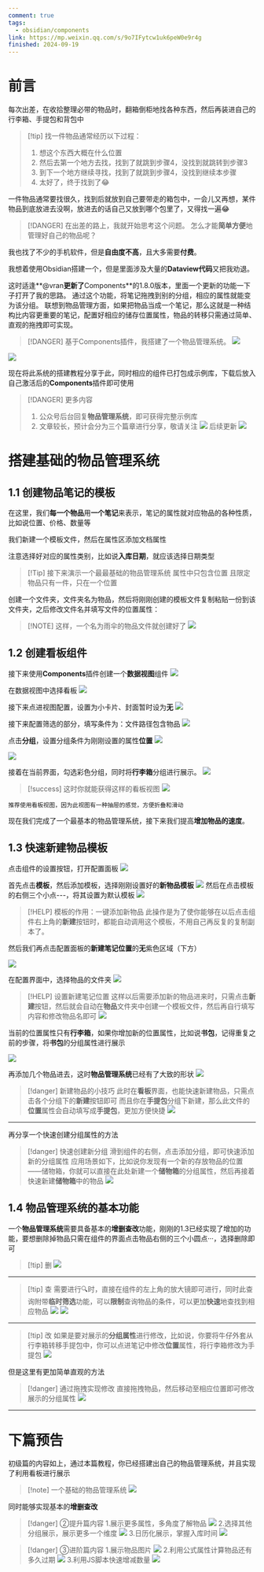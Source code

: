```yaml
---
comment: true
tags:
  - obsidian/components
link: https://mp.weixin.qq.com/s/9o7IFytcw1uk6peW0e9r4g
finished: 2024-09-19
---
```



# 前言


每次出差，在收拾整理必带的物品时，翻箱倒柜地找各种东西，然后再装进自己的行李箱、手提包和背包中


> [!tip] 找一件物品通常经历以下过程：
> 1. 想这个东西大概在什么位置
> 2. 然后去第一个地方去找，找到了就跳到步骤4，没找到就跳转到步骤3
> 3. 到下一个地方继续寻找，找到了就跳到步骤4，没找到继续本步骤
> 4. 太好了，终于找到了😂


一件物品通常要找很久，找到后就放到自己要带走的箱包中，一会儿又再想，某件物品到底放进去没啊，放进去的话自己又放到哪个包里了，又得找一遍😂


> [!DANGER] 在出差的路上，我就开始思考这个问题。
怎么才能**简单方便**地管理好自己的物品呢？


我也找了不少的手机软件，但是**自由度不高**，且大多需要**付费**。

我想着使用Obsidian搭建一个，但是里面涉及大量的**Dataview代码**又把我劝退。

这时适逢**@vran**更新了**Components**的1.8.0版本，里面一个更新的功能一下子打开了我的思路。
通过这个功能，将笔记拖拽到别的分组，相应的属性就能变为该分组。
联想到物品管理方面，如果把物品当成一个笔记，那么这就是一种结构比内容更重要的笔记，配置好相应的储存位置属性，物品的转移只需通过简单、直观的拖拽即可实现。


> [!DANGER] 基于Components插件，我搭建了一个物品管理系统。
> ![](https://obsidian-1324919814.cos.ap-chengdu.myqcloud.com/%E5%AE%8C%E6%95%B4%E7%89%88.png)

![](https://obsidian-1324919814.cos.ap-chengdu.myqcloud.com/%E5%B0%81%E9%9D%A2%E5%A4%A7%E5%9B%BE.png)


现在将此系统的搭建教程分享于此，同时相应的组件已打包成示例库，下载后放入自己激活后的**Components**插件即可使用


> [!DANGER] 更多内容
> 1. 公众号后台回复**物品管理系统**，即可获得完整示例库
> 2. 文章较长，预计会分为三个篇章进行分享，敬请关注
> ![](https://obsidian-1324919814.cos.ap-chengdu.myqcloud.com/20240918114235.png)
> 后续更新
> ![](https://obsidian-1324919814.cos.ap-chengdu.myqcloud.com/20240918114536.png)


# 搭建基础的物品管理系统

## 1.1 创建物品笔记的模板
在这里，我们**每一个物品**用**一个笔记**来表示，笔记的属性就对应物品的各种性质，比如说位置、价格、数量等

我们新建一个模板文件，然后在属性区添加文档属性

注意选择好对应的属性类别，比如说**入库日期**，就应该选择日期类型




> [!Tip] 接下来演示一个最最基础的物品管理系统
> 属性中只包含位置
> 且限定物品只有一件，只在一个位置


创建一个文件夹，文件夹名为物品，然后将刚刚创建的模板文件复制粘贴一份到该文件夹，之后修改文件名并填写文件的位置属性：


> [!NOTE] 这样，一个名为雨伞的物品文件就创建好了
> ![](https://obsidian-1324919814.cos.ap-chengdu.myqcloud.com/20240905225408.png)

## 1.2 创建看板组件
接下来使用**Components**插件创建一个**数据视图**组件
![](https://obsidian-1324919814.cos.ap-chengdu.myqcloud.com/20240905224242.png)

在数据视图中选择看板
![](https://obsidian-1324919814.cos.ap-chengdu.myqcloud.com/20240905224417.png)


接下来点进视图配置，设置为小卡片、封面暂时设为**无**
![](https://obsidian-1324919814.cos.ap-chengdu.myqcloud.com/20240905224802.png)

接下来配置筛选的部分，填写条件为：文件路径包含物品
![](https://obsidian-1324919814.cos.ap-chengdu.myqcloud.com/20240905225622.png)


点击**分组**，设置分组条件为刚刚设置的属性**位置**
![](https://obsidian-1324919814.cos.ap-chengdu.myqcloud.com/20240907232210.png)


![](https://obsidian-1324919814.cos.ap-chengdu.myqcloud.com/20240905225919.png)


接着在当前界面，勾选彩色分组，同时将**行李箱**分组进行展示。
![](https://obsidian-1324919814.cos.ap-chengdu.myqcloud.com/20240907232657.png)


> [!success] 这时你就能获得这样的看板视图
> ![](https://obsidian-1324919814.cos.ap-chengdu.myqcloud.com/20240907232824.png)

`推荐使用看板视图，因为此视图有一种抽屉的感觉，方便折叠和滑动`



现在我们完成了一个最基本的物品管理系统，接下来我们提高**增加物品的速度**。

## 1.3 快速新建物品模板
点击组件的设置按钮，打开配置面板
![](https://obsidian-1324919814.cos.ap-chengdu.myqcloud.com/20240907233828.png)

首先点击**模板**，然后添加模板，选择刚刚设置好的**新物品模板**
![](https://obsidian-1324919814.cos.ap-chengdu.myqcloud.com/20240907234001.png)
然后在点击模板的右侧三个小点---，将其设置为默认模板
![](https://obsidian-1324919814.cos.ap-chengdu.myqcloud.com/20240907234130.png)
> [!HELP] 模板的作用：一键添加新物品
> 此操作是为了使你能够在以后点击组件右上角的**新建**按钮时，都能自动调用这个模板，不用自己再反复的复制副本了。




然后我们再点击配置面板的**新建笔记位置**的**无**紫色区域（下方）



![](https://obsidian-1324919814.cos.ap-chengdu.myqcloud.com/20240907233828.png)



在配置界面中，选择物品的文件夹
![](https://obsidian-1324919814.cos.ap-chengdu.myqcloud.com/20240907234723.png)


> [!HELP] 设置新建笔记位置
> 这样以后需要添加新的物品进来时，只需点击**新建**按钮，然后就会自动在**物品**文件夹中创建一个模板文件，然后再自行填写内容和修改物品名即可
> ![](https://obsidian-1324919814.cos.ap-chengdu.myqcloud.com/20240907234926.png)

当前的位置属性只有**行李箱**，如果你增加新的位置属性，比如说**书包**，记得重复之前的步骤，将**书包**的分组属性进行展示

![](https://obsidian-1324919814.cos.ap-chengdu.myqcloud.com/20240908090358.png)


再添加几个物品进去，这时**物品管理系统**已经有了大致的形状
![](https://obsidian-1324919814.cos.ap-chengdu.myqcloud.com/20240908090613.png)

> [!danger] 新建物品的小技巧
> 此时在**看板**界面，也能快速新建物品，只需点击各个分组下的**新建**按钮即可
而且你在**手提包**分组下新建，那么此文件的**位置**属性会自动填写成**手提包**，更加方便快捷
![](https://obsidian-1324919814.cos.ap-chengdu.myqcloud.com/20240908090941.png)


---
再分享一个快速创建分组属性的方法
> [!danger] 快速创建新分组
> 滑到组件的右侧，点击添加分组，即可快速添加新的分组属性
应用场景如下，比如说你发现有一个新的存放物品的位置——储物箱，你就可以直接在此处新建一个**储物箱**的分组属性，然后再接着快速新建**储物箱**中的物品
![](https://obsidian-1324919814.cos.ap-chengdu.myqcloud.com/20240908112951.png)



## 1.4 物品管理系统的基本功能
一个**物品管理系统**需要具备基本的**增删查改**功能，刚刚的1.3已经实现了增加的功能，要想删除掉物品只需在组件的界面点击物品右侧的三个小圆点···，选择删除即可

> [!tip] 删
> ![](https://obsidian-1324919814.cos.ap-chengdu.myqcloud.com/20240908113936.png)

---



> [!tip] 查
> 需要进行🔍时，直接在组件的左上角的放大镜即可进行，同时此查询附带**临时筛选**功能，可以**限制**查询物品的条件，可以更加**快速**地查找到相应物品
![](https://obsidian-1324919814.cos.ap-chengdu.myqcloud.com/20240908114709.png)
![](https://obsidian-1324919814.cos.ap-chengdu.myqcloud.com/20240908115129.png)

---

> [!tip] 改
> 如果是要对展示的**分组属性**进行修改，比如说，你要将牛仔外套从行李箱转移手提包中，你可以点进笔记中修改**位置**属性，将行李箱修改为手提包
![](https://obsidian-1324919814.cos.ap-chengdu.myqcloud.com/20240908125453.png)

但是这里有更加简单直观的方法

> [!danger] 通过拖拽实现修改
> 直接拖拽物品，然后移动至相应位置即可修改展示的分组属性
![](https://obsidian-1324919814.cos.ap-chengdu.myqcloud.com/%E6%8B%96%E6%8B%BD%E4%BF%AE%E6%94%B9%E5%B1%9E%E6%80%A71.gif)

---



# 下篇预告
初级篇的内容如上，通过本篇教程，你已经搭建出自己的物品管理系统，并且实现了利用看板进行展示

> [!note] 一个基础的物品管理系统
![](https://obsidian-1324919814.cos.ap-chengdu.myqcloud.com/%E9%80%9A%E8%BF%87%E4%BD%8D%E7%BD%AE%E6%9D%A5%E5%B1%95%E7%A4%BA.png)

同时能够实现基本的**增删查改**



> [!danger] ②提升篇内容
> 1.展示更多属性，多角度了解物品
> ![](https://obsidian-1324919814.cos.ap-chengdu.myqcloud.com/20240918130345.png)
> 2.选择其他分组展示，展示更多一个维度
> ![](https://obsidian-1324919814.cos.ap-chengdu.myqcloud.com/20240917225358.png)
> 3.日历化展示，掌握入库时间
> ![](https://obsidian-1324919814.cos.ap-chengdu.myqcloud.com/%E6%97%A5%E5%8E%86%E5%8C%96%E5%B1%95%E7%A4%BA.gif)




> [!danger] ③进阶篇内容
> 1.展示物品图片
> ![](https://obsidian-1324919814.cos.ap-chengdu.myqcloud.com/%E5%AE%8C%E6%95%B4%E7%89%88.png)
> 2.利用公式属性计算物品还有多久过期
> ![](https://obsidian-1324919814.cos.ap-chengdu.myqcloud.com/20240918093248.png)
> 3.利用JS脚本快速增减数量
> ![](https://obsidian-1324919814.cos.ap-chengdu.myqcloud.com/%E5%A2%9E%E5%8A%A0%E5%87%8F%E5%B0%91%E6%B5%8B%E8%AF%95.gif)



